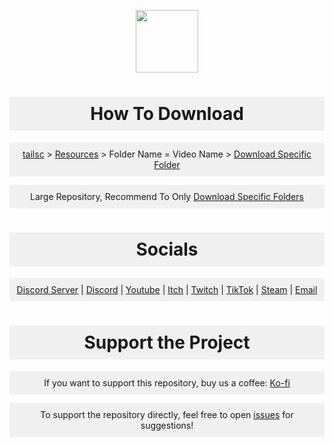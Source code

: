 <p align="center"><img align="center" width="100" src="https://github.com/tailsc/tailsc/assets/102230735/bf4f86db-c4ae-4e5d-8160-529cfee92f01"/></p>

<h1 align="center" style="background-color: #f0f0f0; padding: 10px;">
  How To Download
</h1>
<p align="center" style="background-color: #f0f0f0; padding: 10px;">
  <a href="https://github.com/tailsc/tailsc">tailsc</a> > 
  <a href="https://github.com/tailsc/tailsc/tree/main/Resources">Resources</a> > Folder Name = Video Name > 
  <a href="https://download-directory.github.io/">Download Specific Folder</a>
</p>
<p align="center" style="background-color: #f0f0f0; padding: 10px;">
  Large Repository, Recommend To Only <a href="https://download-directory.github.io/">Download Specific Folders</a>
</p>

<h1 align="center" style="background-color: #f0f0f0; padding: 10px;">
  Socials
</h1>
<p align="center" style="background-color: #f0f0f0; padding: 10px;">
  <a href="https://discord.com/invite/bQTPTc5Qrt">Discord Server</a> | 
  <a href="https://discordapp.com/users/364076254812438538">Discord</a> | 
  <a href="https://www.youtube.com/@CrowGamesDev?sub_confirmation=1">Youtube</a> |
  <a href="https://crowgamesdev.itch.io">Itch</a> |
  <a href="https://www.twitch.tv/crowgamesdev">Twitch</a> |
  <a href="https://www.tiktok.com/@crowgamesdev">TikTok</a> |
  <a href="https://store.steampowered.com/publisher/CrowGames">Steam</a> |
  <a href="mailto:contactcrowgames@gmail.com">Email</a>
</p>

<h1 align="center" style="background-color: #f0f0f0; padding: 10px;">
  Support the Project
</h1>
<p align="center" style="background-color: #f0f0f0; padding: 10px;">
  If you want to support this repository, buy us a coffee:
  <a href="https://ko-fi.com/crowgames">Ko-fi</a>
</p>
<p align="center" style="background-color: #f0f0f0; padding: 10px;">
  To support the repository directly, feel free to open <a href="https://github.com/tailsc/tailsc/issues">issues</a> for suggestions!
</p>
